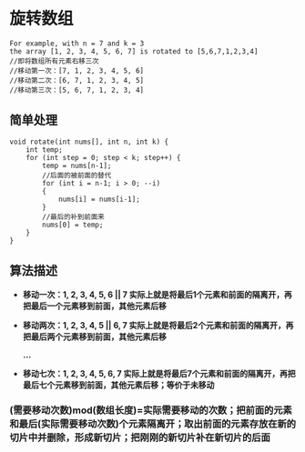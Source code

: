 # 旋转数组
```
For example, with n = 7 and k = 3
the array [1, 2, 3, 4, 5, 6, 7] is rotated to [5,6,7,1,2,3,4]
//即将数组所有元素右移三次
//移动第一次：[7, 1, 2, 3, 4, 5, 6]
//移动第二次：[6, 7, 1, 2, 3, 4, 5]
//移动第三次：[5, 6, 7, 1, 2, 3, 4]
```
## 简单处理
```
void rotate(int nums[], int n, int k) {  
    int temp;  
    for (int step = 0; step < k; step++) {  
        temp = nums[n-1];  
        //后面的被前面的替代
        for (int i = n-1; i > 0; --i)  
        {  
            nums[i] = nums[i-1];  
        }  
        //最后的补到前面来
        nums[0] = temp;  
    }  
}  
```

## 算法描述
- **移动一次：1, 2, 3, 4, 5, 6 || 7
实际上就是将最后1个元素和前面的隔离开，再把最后一个元素移到前面，其他元素后移**

- **移动两次：1, 2, 3, 4, 5 || 6, 7
实际上就是将最后2个元素和前面的隔离开，再把最后两个元素移到前面，其他元素后移**

  **...**
- **移动七次：1, 2, 3, 4, 5, 6, 7
实际上就是将最后7个元素和前面的隔离开，再把最后七个元素移到前面，其他元素后移；等价于未移动**

### (需要移动次数)mod(数组长度)=实际需要移动的次数；把前面的元素和最后(实际需要移动次数)个元素隔离开；取出前面的元素存放在新的切片中并删除，形成新切片；把刚刚的新切片补在新切片的后面
